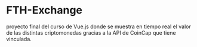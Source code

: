 # FTH-Exchange
proyecto final del curso de Vue.js donde se muestra en tiempo real el valor de las distintas criptomonedas gracias a la API de CoinCap que tiene vinculada.
